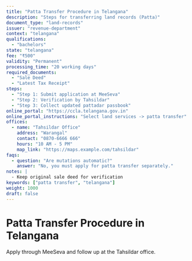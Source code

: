 ```yaml
---
title: "Patta Transfer Procedure in Telangana"
description: "Steps for transferring land records (Patta)"
document_type: "land-records"
issuer: "revenue-department"
context: "telangana"
qualifications:
  - "bachelors"
state: "telangana"
fee: "₹500"
validity: "Permanent"
processing_time: "20 working days"
required_documents:
  - "Sale Deed"
  - "Latest Tax Receipt"
steps:
  - "Step 1: Submit application at MeeSeva"
  - "Step 2: Verification by Tahsildar"
  - "Step 3: Collect updated pattadar passbook"
online_portal: "https://ccla.telangana.gov.in"
online_portal_instructions: "Select land services -> patta transfer"
offices:
  - name: "Tahsildar Office"
    address: "Warangal"
    contact: "0870-6666 666"
    hours: "10 AM - 5 PM"
    map_link: "https://maps.example.com/tahsildar"
faqs:
  - question: "Are mutations automatic?"
    answer: "No, you must apply for patta transfer separately."
notes: |
  - Keep original sale deed for verification
keywords: ["patta transfer", "telangana"]
weight: 1000
draft: false
---
```


# Patta Transfer Procedure in Telangana

Apply through MeeSeva and follow up at the Tahsildar office.
